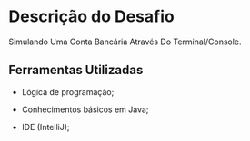 # Descrição do Desafio

Simulando Uma Conta Bancária Através Do Terminal/Console.

## Ferramentas Utilizadas

 - Lógica de programação;

 - Conhecimentos básicos em Java;

 - IDE (IntelliJ);
